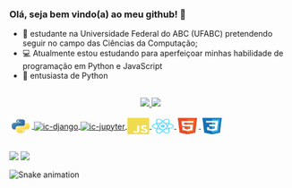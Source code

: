 ### Olá, seja bem vindo(a) ao meu github! 👋

- 📖 estudante na Universidade Federal do ABC (UFABC) pretendendo seguir no campo das Ciências da Computação; 
- 💻 Atualmente estou estudando para aperfeiçoar minhas habilidade de programação em Python e JavaScript
- 🐍 entusiasta de Python
<br>

<div align="center">
  <a href="https://github.com/lucasajs">
  <img height="180em" src="https://github-readme-stats.vercel.app/api?username=lucasajs&show_icons=true&theme=tokyonight&include_all_commits=true&count_private=true"/>
  <img height="180em" src="https://github-readme-stats.vercel.app/api/top-langs/?username=lucasajs&layout=compact&langs_count=7&theme=tokyonight"/>
</div>
  
  <div style="display: inline_block"><br>
  <img align="center" alt="ic-Python" height="30" width="40" src="https://raw.githubusercontent.com/devicons/devicon/master/icons/python/python-original.svg">
  <img align="center" alt="ic-django" height="45" width="45" src="https://cdn.jsdelivr.net/gh/devicons/devicon/icons/django/django-original.svg">
  <img align="center" alt="ic-jupyter" height="30" width="40" src="https://cdn.jsdelivr.net/gh/devicons/devicon/icons/jupyter/jupyter-original-wordmark.svg">
  <img align="center" alt="ic-Js" height="30" width="40" src="https://raw.githubusercontent.com/devicons/devicon/master/icons/javascript/javascript-plain.svg">
  <img align="center" alt="ic-React" height="30" width="40" src="https://raw.githubusercontent.com/devicons/devicon/master/icons/react/react-original.svg">
  <img align="center" alt="ic-HTML" height="30" width="40" src="https://raw.githubusercontent.com/devicons/devicon/master/icons/html5/html5-original.svg">
  <img align="center" alt="ic-CSS" height="30" width="40" src="https://raw.githubusercontent.com/devicons/devicon/master/icons/css3/css3-original.svg">
</div>
  
  ##
  
  <div> 
    
  <a href = "mailto:lucas.anst@gmail.com"><img src="https://img.shields.io/badge/-Gmail-%23333?style=for-the-badge&logo=gmail&logoColor=white" target="_blank"></a>
  <a href = "https://www.linkedin.com/in/lucasanst96/" target="_blank"><img src="https://img.shields.io/badge/-LinkedIn-%230077B5?style=for-the-badge&logo=linkedin&logoColor=white" target="_blank"></a> 
    
  ![Snake animation](https://github.com/lucasajs/lucasajs/blob/output/github-contribution-grid-snake.svg)
 
</div>
